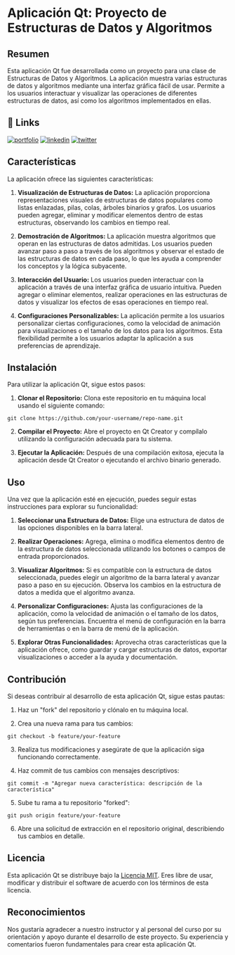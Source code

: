 
#  Aplicación Qt: Proyecto de Estructuras de Datos y Algoritmos

## Resumen
Esta aplicación Qt fue desarrollada como un proyecto para una clase de Estructuras de Datos y Algoritmos. La aplicación muestra varias estructuras de datos y algoritmos mediante una interfaz gráfica fácil de usar. Permite a los usuarios interactuar y visualizar las operaciones de diferentes estructuras de datos, así como los algoritmos implementados en ellas.
## 🔗 Links
[![portfolio](https://img.shields.io/badge/my_portfolio-000?style=for-the-badge&logo=ko-fi&logoColor=white)](https://katherineoelsner.com/)
[![linkedin](https://img.shields.io/badge/linkedin-0A66C2?style=for-the-badge&logo=linkedin&logoColor=white)](https://www.linkedin.com/)
[![twitter](https://img.shields.io/badge/twitter-1DA1F2?style=for-the-badge&logo=twitter&logoColor=white)](https://twitter.com/)

## Características
La aplicación ofrece las siguientes características:

1. **Visualización de Estructuras de Datos:** La aplicación proporciona representaciones visuales de estructuras de datos populares como listas enlazadas, pilas, colas, árboles binarios y grafos. Los usuarios pueden agregar, eliminar y modificar elementos dentro de estas estructuras, observando los cambios en tiempo real.

2. **Demostración de Algoritmos:** La aplicación muestra algoritmos que operan en las estructuras de datos admitidas. Los usuarios pueden avanzar paso a paso a través de los algoritmos y observar el estado de las estructuras de datos en cada paso, lo que les ayuda a comprender los conceptos y la lógica subyacente.

3. **Interacción del Usuario:** Los usuarios pueden interactuar con la aplicación a través de una interfaz gráfica de usuario intuitiva. Pueden agregar o eliminar elementos, realizar operaciones en las estructuras de datos y visualizar los efectos de esas operaciones en tiempo real.

4. **Configuraciones Personalizables:** La aplicación permite a los usuarios personalizar ciertas configuraciones, como la velocidad de animación para visualizaciones o el tamaño de los datos para los algoritmos. Esta flexibilidad permite a los usuarios adaptar la aplicación a sus preferencias de aprendizaje.

## Instalación
Para utilizar la aplicación Qt, sigue estos pasos:

1. **Clonar el Repositorio:** Clona este repositorio en tu máquina local usando el siguiente comando:
```
git clone https://github.com/your-username/repo-name.git
```

2. **Compilar el Proyecto:** Abre el proyecto en Qt Creator y compílalo utilizando la configuración adecuada para tu sistema.

3. **Ejecutar la Aplicación:** Después de una compilación exitosa, ejecuta la aplicación desde Qt Creator o ejecutando el archivo binario generado.

## Uso
Una vez que la aplicación esté en ejecución, puedes seguir estas instrucciones para explorar su funcionalidad:

1. **Seleccionar una Estructura de Datos:** Elige una estructura de datos de las opciones disponibles en la barra lateral.

2. **Realizar Operaciones:** Agrega, elimina o modifica elementos dentro de la estructura de datos seleccionada utilizando los botones o campos de entrada proporcionados.

3. **Visualizar Algoritmos:** Si es compatible con la estructura de datos seleccionada, puedes elegir un algoritmo de la barra lateral y avanzar paso a paso en su ejecución. Observa los cambios en la estructura de datos a medida que el algoritmo avanza.

4. **Personalizar Configuraciones:** Ajusta las configuraciones de la aplicación, como la velocidad de animación o el tamaño de los datos, según tus preferencias. Encuentra el menú de configuración en la barra de herramientas o en la barra de menú de la aplicación.

5. **Explorar Otras Funcionalidades:** Aprovecha otras características que la aplicación ofrece, como guardar y cargar estructuras de datos, exportar visualizaciones o acceder a la ayuda y documentación.

## Contribución
Si deseas contribuir al desarrollo de esta aplicación Qt, sigue estas pautas:

1. Haz un "fork" del repositorio y clónalo en tu máquina local.

2. Crea una nueva rama para tus cambios:
```
git checkout -b feature/your-feature
```

3. Realiza tus modificaciones y asegúrate de que la aplicación siga funcionando correctamente.

4. Haz commit de tus cambios con mensajes descriptivos:
```
git commit -m "Agregar nueva característica: descripción de la característica"
```

5. Sube tu rama a tu repositorio "forked":
```
git push origin feature/your-feature
```

6. Abre una solicitud de extracción en el repositorio original, describiendo tus cambios en detalle.

## Licencia
Esta aplicación Qt se distribuye bajo la [Licencia MIT](https://opensource.org/licenses/MIT). Eres libre de usar, modificar y distribuir el software de acuerdo con los términos de esta licencia.

## Reconocimientos
Nos gustaría agradecer a nuestro instructor y al personal del curso por su orientación y apoyo durante el desarrollo de este proyecto. Su experiencia y comentarios fueron fundamentales para crear esta aplicación Qt.

